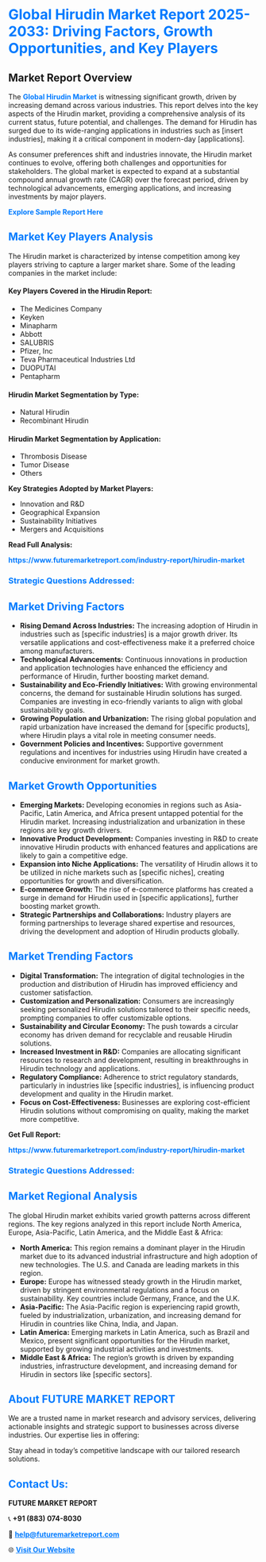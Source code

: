 <h1 style="color: #007BFF;">Global Hirudin Market Report 2025-2033: Driving Factors, Growth Opportunities, and Key Players</h1>

<section id="overview">
<h2>Market Report Overview</h2>
<p>The <a href="https://www.futuremarketreport.com/industry-report/hirudin-market" style="color: #007BFF; text-decoration: none;"><strong>Global Hirudin Market</strong></a> is witnessing significant growth, driven by increasing demand across various industries. This report delves into the key aspects of the Hirudin market, providing a comprehensive analysis of its current status, future potential, and challenges. The demand for Hirudin has surged due to its wide-ranging applications in industries such as [insert industries], making it a critical component in modern-day [applications].</p>
<p>As consumer preferences shift and industries innovate, the Hirudin market continues to evolve, offering both challenges and opportunities for stakeholders. The global market is expected to expand at a substantial compound annual growth rate (CAGR) over the forecast period, driven by technological advancements, emerging applications, and increasing investments by major players.</p>
</section>

<section id="overview">
<p><a href="https://www.futuremarketreport.com/request-sample/reportId=97951" style="color: #007BFF; text-decoration: none;"><strong>Explore Sample Report Here</strong></a></p>
</section>

<section id="key-players">
<h2 style="color: #007BFF;">Market Key Players Analysis</h2>
<p>The Hirudin market is characterized by intense competition among key players striving to capture a larger market share. Some of the leading companies in the market include:</p>
<h4>Key Players Covered in the Hirudin Report:</h4>
<ul><li>The Medicines Company</li><li>Keyken</li><li>Minapharm</li><li>Abbott</li><li>SALUBRIS</li><li>Pfizer, Inc</li><li>Teva Pharmaceutical Industries Ltd</li><li>DUOPUTAI</li><li>Pentapharm</li></ul>
<h4>Hirudin Market Segmentation by Type:</h4>
<ul><li>Natural Hirudin</li><li>Recombinant Hirudin</li></ul>

<h4>Hirudin Market Segmentation by Application:</h4>
<ul><li>Thrombosis Disease</li><li>Tumor Disease</li><li>Others</li></ul>
<p><strong>Key Strategies Adopted by Market Players:</strong></p>
<ul>
<li>Innovation and R&D</li>
<li>Geographical Expansion</li>
<li>Sustainability Initiatives</li>
<li>Mergers and Acquisitions</li>
</ul>
</section>

<section>
<p><strong>Read Full Analysis: </strong></p><a href="https://www.futuremarketreport.com/industry-report/hirudin-market" style="color: #007BFF; text-decoration: none;"><strong>https://www.futuremarketreport.com/industry-report/hirudin-market</strong></a>
<h3 style="color: #007BFF;">Strategic Questions Addressed:</h3>
</section>

<section id="driving-factors">
<h2 style="color: #007BFF;">Market Driving Factors</h2>
<ul>
<li><strong>Rising Demand Across Industries:</strong> The increasing adoption of Hirudin in industries such as [specific industries] is a major growth driver. Its versatile applications and cost-effectiveness make it a preferred choice among manufacturers.</li>
<li><strong>Technological Advancements:</strong> Continuous innovations in production and application technologies have enhanced the efficiency and performance of Hirudin, further boosting market demand.</li>
<li><strong>Sustainability and Eco-Friendly Initiatives:</strong> With growing environmental concerns, the demand for sustainable Hirudin solutions has surged. Companies are investing in eco-friendly variants to align with global sustainability goals.</li>
<li><strong>Growing Population and Urbanization:</strong> The rising global population and rapid urbanization have increased the demand for [specific products], where Hirudin plays a vital role in meeting consumer needs.</li>
<li><strong>Government Policies and Incentives:</strong> Supportive government regulations and incentives for industries using Hirudin have created a conducive environment for market growth.</li>
</ul>
</section>

<section id="growth-opportunities">
<h2 style="color: #007BFF;">Market Growth Opportunities</h2>
<ul>
<li><strong>Emerging Markets:</strong> Developing economies in regions such as Asia-Pacific, Latin America, and Africa present untapped potential for the Hirudin market. Increasing industrialization and urbanization in these regions are key growth drivers.</li>
<li><strong>Innovative Product Development:</strong> Companies investing in R&D to create innovative Hirudin products with enhanced features and applications are likely to gain a competitive edge.</li>
<li><strong>Expansion into Niche Applications:</strong> The versatility of Hirudin allows it to be utilized in niche markets such as [specific niches], creating opportunities for growth and diversification.</li>
<li><strong>E-commerce Growth:</strong> The rise of e-commerce platforms has created a surge in demand for Hirudin used in [specific applications], further boosting market growth.</li>
<li><strong>Strategic Partnerships and Collaborations:</strong> Industry players are forming partnerships to leverage shared expertise and resources, driving the development and adoption of Hirudin products globally.</li>
</ul>
</section>

<section id="trending-factors">
<h2 style="color: #007BFF;">Market Trending Factors</h2>
<ul>
<li><strong>Digital Transformation:</strong> The integration of digital technologies in the production and distribution of Hirudin has improved efficiency and customer satisfaction.</li>
<li><strong>Customization and Personalization:</strong> Consumers are increasingly seeking personalized Hirudin solutions tailored to their specific needs, prompting companies to offer customizable options.</li>
<li><strong>Sustainability and Circular Economy:</strong> The push towards a circular economy has driven demand for recyclable and reusable Hirudin solutions.</li>
<li><strong>Increased Investment in R&D:</strong> Companies are allocating significant resources to research and development, resulting in breakthroughs in Hirudin technology and applications.</li>
<li><strong>Regulatory Compliance:</strong> Adherence to strict regulatory standards, particularly in industries like [specific industries], is influencing product development and quality in the Hirudin market.</li>
<li><strong>Focus on Cost-Effectiveness:</strong> Businesses are exploring cost-efficient Hirudin solutions without compromising on quality, making the market more competitive.</li>
</ul>
</section>

<section>
<p><strong>Get Full Report: </strong></p><a href="https://www.futuremarketreport.com/industry-report/hirudin-market" style="color: #007BFF; text-decoration: none;"><strong>https://www.futuremarketreport.com/industry-report/hirudin-market</strong></a>
<h3 style="color: #007BFF;">Strategic Questions Addressed:</h3>
</section>


<section id="regional-analysis">
<h2 style="color: #007BFF;">Market Regional Analysis</h2>
<p>The global Hirudin market exhibits varied growth patterns across different regions. The key regions analyzed in this report include North America, Europe, Asia-Pacific, Latin America, and the Middle East & Africa:</p>
<ul>
<li><strong>North America:</strong> This region remains a dominant player in the Hirudin market due to its advanced industrial infrastructure and high adoption of new technologies. The U.S. and Canada are leading markets in this region.</li>
<li><strong>Europe:</strong> Europe has witnessed steady growth in the Hirudin market, driven by stringent environmental regulations and a focus on sustainability. Key countries include Germany, France, and the U.K.</li>
<li><strong>Asia-Pacific:</strong> The Asia-Pacific region is experiencing rapid growth, fueled by industrialization, urbanization, and increasing demand for Hirudin in countries like China, India, and Japan.</li>
<li><strong>Latin America:</strong> Emerging markets in Latin America, such as Brazil and Mexico, present significant opportunities for the Hirudin market, supported by growing industrial activities and investments.</li>
<li><strong>Middle East & Africa:</strong> The region’s growth is driven by expanding industries, infrastructure development, and increasing demand for Hirudin in sectors like [specific sectors].</li>
</ul>
</section>

<footer>
<h2 style="color: #007BFF;">About FUTURE MARKET REPORT</h2>
<p>We are a trusted name in market research and advisory services, delivering actionable insights and strategic support to businesses across diverse industries. Our expertise lies in offering:</p>

<p>Stay ahead in today’s competitive landscape with our tailored research solutions.</p>

<h2 style="color: #007BFF;">Contact Us:</h2>
<p><strong>FUTURE MARKET REPORT</strong></p>
<p>📞 <strong>+91 (883) 074-8030</strong></p>
<p>📧 <strong><a href="mailto:help@futuremarketreport.com" style="color: #007BFF;">help@futuremarketreport.com</a></strong></p>
<p>🌐 <strong><a href="https://www.futuremarketreport.com/" style="color: #007BFF;">Visit Our Website</a></strong></p>
</footer>
